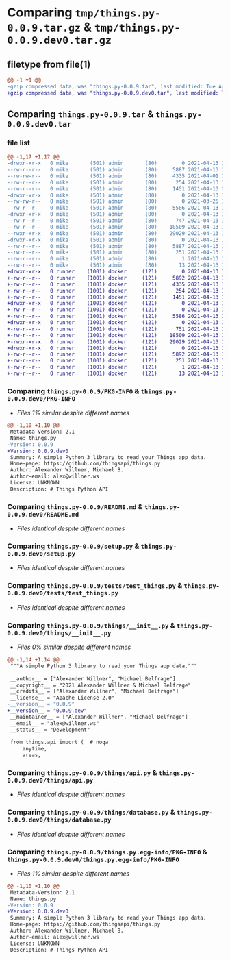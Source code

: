 # Comparing `tmp/things.py-0.0.9.tar.gz` & `tmp/things.py-0.0.9.dev0.tar.gz`

## filetype from file(1)

```diff
@@ -1 +1 @@
-gzip compressed data, was "things.py-0.0.9.tar", last modified: Tue Apr 13 16:13:45 2021, max compression
+gzip compressed data, was "things.py-0.0.9.dev0.tar", last modified: Tue Apr 13 16:15:27 2021, max compression
```

## Comparing `things.py-0.0.9.tar` & `things.py-0.0.9.dev0.tar`

### file list

```diff
@@ -1,17 +1,17 @@
-drwxr-xr-x   0 mike       (501) admin       (80)        0 2021-04-13 16:13:45.905040 things.py-0.0.9/
--rw-r--r--   0 mike       (501) admin       (80)     5887 2021-04-13 16:13:45.905399 things.py-0.0.9/PKG-INFO
--rw-rw-r--   0 mike       (501) admin       (80)     4335 2021-04-01 12:07:55.000000 things.py-0.0.9/README.md
--rw-r--r--   0 mike       (501) admin       (80)      254 2021-04-13 16:13:45.906607 things.py-0.0.9/setup.cfg
--rw-r--r--   0 mike       (501) admin       (80)     1451 2021-04-13 08:47:14.000000 things.py-0.0.9/setup.py
-drwxr-xr-x   0 mike       (501) admin       (80)        0 2021-04-13 16:13:45.895288 things.py-0.0.9/tests/
--rw-rw-r--   0 mike       (501) admin       (80)        0 2021-03-25 11:58:55.000000 things.py-0.0.9/tests/__init__.py
--rw-r--r--   0 mike       (501) admin       (80)     5586 2021-04-13 14:22:39.000000 things.py-0.0.9/tests/test_things.py
-drwxr-xr-x   0 mike       (501) admin       (80)        0 2021-04-13 16:13:45.899035 things.py-0.0.9/things/
--rw-r--r--   0 mike       (501) admin       (80)      747 2021-04-13 16:10:29.000000 things.py-0.0.9/things/__init__.py
--rw-r--r--   0 mike       (501) admin       (80)    18509 2021-04-13 16:01:56.000000 things.py-0.0.9/things/api.py
--rwxr-xr-x   0 mike       (501) admin       (80)    29029 2021-04-13 14:17:50.000000 things.py-0.0.9/things/database.py
-drwxr-xr-x   0 mike       (501) admin       (80)        0 2021-04-13 16:13:45.904290 things.py-0.0.9/things.py.egg-info/
--rw-r--r--   0 mike       (501) admin       (80)     5887 2021-04-13 16:13:45.000000 things.py-0.0.9/things.py.egg-info/PKG-INFO
--rw-r--r--   0 mike       (501) admin       (80)      251 2021-04-13 16:13:45.000000 things.py-0.0.9/things.py.egg-info/SOURCES.txt
--rw-r--r--   0 mike       (501) admin       (80)        1 2021-04-13 16:13:45.000000 things.py-0.0.9/things.py.egg-info/dependency_links.txt
--rw-r--r--   0 mike       (501) admin       (80)       13 2021-04-13 16:13:45.000000 things.py-0.0.9/things.py.egg-info/top_level.txt
+drwxr-xr-x   0 runner    (1001) docker     (121)        0 2021-04-13 16:15:27.041203 things.py-0.0.9.dev0/
+-rw-r--r--   0 runner    (1001) docker     (121)     5892 2021-04-13 16:15:27.041203 things.py-0.0.9.dev0/PKG-INFO
+-rw-r--r--   0 runner    (1001) docker     (121)     4335 2021-04-13 16:15:14.000000 things.py-0.0.9.dev0/README.md
+-rw-r--r--   0 runner    (1001) docker     (121)      254 2021-04-13 16:15:27.041203 things.py-0.0.9.dev0/setup.cfg
+-rw-r--r--   0 runner    (1001) docker     (121)     1451 2021-04-13 16:15:14.000000 things.py-0.0.9.dev0/setup.py
+drwxr-xr-x   0 runner    (1001) docker     (121)        0 2021-04-13 16:15:27.041203 things.py-0.0.9.dev0/tests/
+-rw-r--r--   0 runner    (1001) docker     (121)        0 2021-04-13 16:15:14.000000 things.py-0.0.9.dev0/tests/__init__.py
+-rw-r--r--   0 runner    (1001) docker     (121)     5586 2021-04-13 16:15:14.000000 things.py-0.0.9.dev0/tests/test_things.py
+drwxr-xr-x   0 runner    (1001) docker     (121)        0 2021-04-13 16:15:27.041203 things.py-0.0.9.dev0/things/
+-rw-r--r--   0 runner    (1001) docker     (121)      751 2021-04-13 16:15:14.000000 things.py-0.0.9.dev0/things/__init__.py
+-rw-r--r--   0 runner    (1001) docker     (121)    18509 2021-04-13 16:15:14.000000 things.py-0.0.9.dev0/things/api.py
+-rwxr-xr-x   0 runner    (1001) docker     (121)    29029 2021-04-13 16:15:14.000000 things.py-0.0.9.dev0/things/database.py
+drwxr-xr-x   0 runner    (1001) docker     (121)        0 2021-04-13 16:15:27.041203 things.py-0.0.9.dev0/things.py.egg-info/
+-rw-r--r--   0 runner    (1001) docker     (121)     5892 2021-04-13 16:15:26.000000 things.py-0.0.9.dev0/things.py.egg-info/PKG-INFO
+-rw-r--r--   0 runner    (1001) docker     (121)      251 2021-04-13 16:15:26.000000 things.py-0.0.9.dev0/things.py.egg-info/SOURCES.txt
+-rw-r--r--   0 runner    (1001) docker     (121)        1 2021-04-13 16:15:26.000000 things.py-0.0.9.dev0/things.py.egg-info/dependency_links.txt
+-rw-r--r--   0 runner    (1001) docker     (121)       13 2021-04-13 16:15:26.000000 things.py-0.0.9.dev0/things.py.egg-info/top_level.txt
```

### Comparing `things.py-0.0.9/PKG-INFO` & `things.py-0.0.9.dev0/PKG-INFO`

 * *Files 1% similar despite different names*

```diff
@@ -1,10 +1,10 @@
 Metadata-Version: 2.1
 Name: things.py
-Version: 0.0.9
+Version: 0.0.9.dev0
 Summary: A simple Python 3 library to read your Things app data.
 Home-page: https://github.com/thingsapi/things.py
 Author: Alexander Willner, Michael B.
 Author-email: alex@willner.ws
 License: UNKNOWN
 Description: # Things Python API
```

### Comparing `things.py-0.0.9/README.md` & `things.py-0.0.9.dev0/README.md`

 * *Files identical despite different names*

### Comparing `things.py-0.0.9/setup.py` & `things.py-0.0.9.dev0/setup.py`

 * *Files identical despite different names*

### Comparing `things.py-0.0.9/tests/test_things.py` & `things.py-0.0.9.dev0/tests/test_things.py`

 * *Files identical despite different names*

### Comparing `things.py-0.0.9/things/__init__.py` & `things.py-0.0.9.dev0/things/__init__.py`

 * *Files 0% similar despite different names*

```diff
@@ -1,14 +1,14 @@
 """A simple Python 3 library to read your Things app data."""
 
 __author__ = ["Alexander Willner", "Michael Belfrage"]
 __copyright__ = "2021 Alexander Willner & Michael Belfrage"
 __credits__ = ["Alexander Willner", "Michael Belfrage"]
 __license__ = "Apache License 2.0"
-__version__ = "0.0.9"
+__version__ = "0.0.9.dev"
 __maintainer__ = ["Alexander Willner", "Michael Belfrage"]
 __email__ = "alex@willner.ws"
 __status__ = "Development"
 
 from things.api import (  # noqa
     anytime,
     areas,
```

### Comparing `things.py-0.0.9/things/api.py` & `things.py-0.0.9.dev0/things/api.py`

 * *Files identical despite different names*

### Comparing `things.py-0.0.9/things/database.py` & `things.py-0.0.9.dev0/things/database.py`

 * *Files identical despite different names*

### Comparing `things.py-0.0.9/things.py.egg-info/PKG-INFO` & `things.py-0.0.9.dev0/things.py.egg-info/PKG-INFO`

 * *Files 1% similar despite different names*

```diff
@@ -1,10 +1,10 @@
 Metadata-Version: 2.1
 Name: things.py
-Version: 0.0.9
+Version: 0.0.9.dev0
 Summary: A simple Python 3 library to read your Things app data.
 Home-page: https://github.com/thingsapi/things.py
 Author: Alexander Willner, Michael B.
 Author-email: alex@willner.ws
 License: UNKNOWN
 Description: # Things Python API
```

